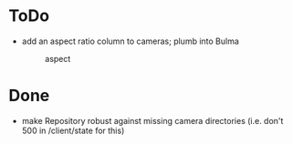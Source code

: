 # ToDo

* add an aspect ratio column to cameras; plumb into Bulma <figure> aspect

# Done

* make Repository robust against missing camera directories (i.e. don't 500 in /client/state for this)